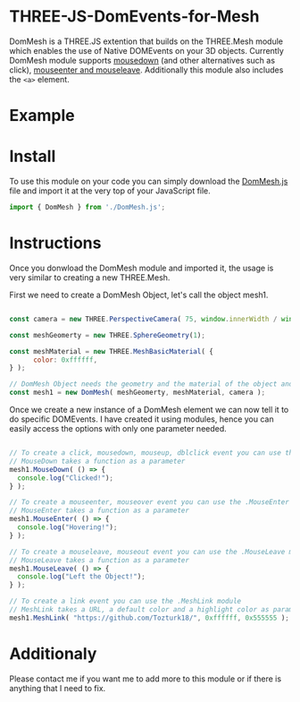 # THREE-JS-DomEvents-for-Mesh
DomMesh is a THREE.JS extention that builds on the THREE.Mesh module which enables the use of Native DOMEvents on your 3D objects.
Currently DomMesh module supports [mousedown](https://www.quirksmode.org/dom/events/click.html) (and other alternatives such as click), [mouseenter and mouseleave](https://www.quirksmode.org/dom/events/mouseover.html). Additionally this module also includes the ```<a>``` element. 

# Example

# Install
To use this module on your code you can simply download the [DomMesh.js](https://github.com/Tozturk18/THREE-JS-DomEvents-for-Mesh/edit/main/DomMesh.js) file and import it at the very top of your JavaScript file.
  
```javascript
import { DomMesh } from './DomMesh.js';
```

# Instructions
Once you donwload the DomMesh module and imported it, the usage is very similar to creating a new THREE.Mesh.

First we need to create a DomMesh Object, let's call the object mesh1.

```javascript

const camera = new THREE.PerspectiveCamera( 75, window.innerWidth / window.innerHeight, 0.1, 1000 );

const meshGeomerty = new THREE.SphereGeometry(1);

const meshMaterial = new THREE.MeshBasicMaterial( { 
      color: 0xffffff, 
} );

// DomMesh Object needs the geometry and the material of the object and the camera used in the scene to raytrace from.
const mesh1 = new DomMesh( meshGeomerty, meshMaterial, camera );

```

Once we create a new instance of a DomMesh element we can now tell it to do specific DOMEvents. I have created it using modules,
hence you can easily access the options with only one parameter needed.

```javascript

// To create a click, mousedown, mouseup, dblclick event you can use the .MouseDown module
// MouseDown takes a function as a parameter
mesh1.MouseDown( () => {
  console.log("Clicked!");
} );

// To create a mouseenter, mouseover event you can use the .MouseEnter module
// MouseEnter takes a function as a parameter
mesh1.MouseEnter( () => {
  console.log("Hovering!");
} );

// To create a mouseleave, mouseout event you can use the .MouseLeave module
// MouseLeave takes a function as a parameter
mesh1.MouseLeave( () => {
  console.log("Left the Object!");
} );

// To create a link event you can use the .MeshLink module
// MeshLink takes a URL, a default color and a highlight color as parameters
mesh1.MeshLink( "https://github.com/Tozturk18/", 0xffffff, 0x555555 );

```

# Additionaly
Please contact me if you want me to add more to this module or if there is anything that I need to fix.
